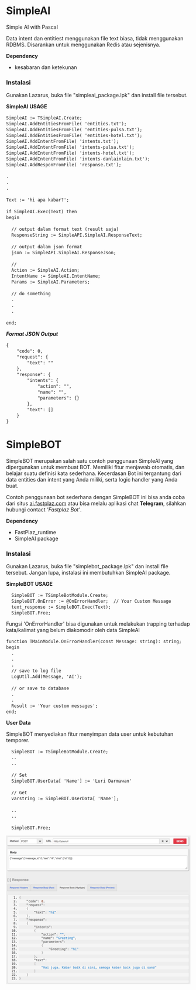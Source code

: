 # SimpleAI

Simple AI with Pascal


Data intent dan entitiest menggunakan file text biasa, tidak menggunakan RDBMS.
Disarankan untuk menggunakan Redis atau sejenisnya.

**Dependency**

- kesabaran dan ketekunan


### Instalasi

Gunakan Lazarus, buka file "simpleai_package.lpk" dan install file tersebut.


**SimpleAI USAGE**

```delphi
SimpleAI := TSimpleAI.Create;
SimpleAI.AddEntitiesFromFile( 'entities.txt');
SimpleAI.AddEntitiesFromFile( 'entities-pulsa.txt');
SimpleAI.AddEntitiesFromFile( 'entities-hotel.txt');
SimpleAI.AddIntentFromFile( 'intents.txt');
SimpleAI.AddIntentFromFile( 'intents-pulsa.txt');
SimpleAI.AddIntentFromFile( 'intents-hotel.txt');
SimpleAI.AddIntentFromFile( 'intents-danlainlain.txt');
SimpleAI.AddResponFromFile( 'response.txt');

.
.
.

Text := 'hi apa kabar?';

if SimpleAI.Exec(Text) then
begin

  // output dalam format text (result saja)
  ResponseString := SimpleAPI.SimpleAI.ResponseText;
  
  // output dalam json format
  json := SimpleAPI.SimpleAI.ResponseJson;

  //
  Action := SimpleAI.Action;
  IntentName := SimpleAI.IntentName;
  Params := SimpleAI.Parameters;
  
  // do something
  .
  .
  .

end;
```


***Format JSON Output***

```
{
	"code": 0,
	"request": {
		"text": ""
	},
	"response": {
		"intents": {
			"action": "",
			"name": "",
			"parameters": {}
		},
		"text": []
	}
}
```


# SimpleBOT

SimpleBOT merupakan salah satu contoh penggunaan SimpleAI yang dipergunakan untuk membuat BOT.
Memiliki fitur menjawab otomatis, dan belajar suatu definisi kata sederhana.
Kecerdasan Bot ini tergantung dari data entities dan intent yang Anda miliki, serta logic handler yang Anda buat.

Contoh penggunaan bot sederhana dengan SimpleBOT ini bisa anda coba dari situs [ai.fastplaz.com](http://ai.fastplaz.com) atau bisa melalu aplikasi chat **Telegram**, silahkan hubungi contact *'Fastplaz Bot'*.

**Dependency**

- FastPlaz_runtime
- SimpleAI package

### Instalasi

Gunakan Lazarus, buka file "simplebot_package.lpk" dan install file tersebut.
Jangan lupa, instalasi ini membutuhkan SimpleAI package.

**SimpleBOT USAGE**

```
  SimpleBOT := TSimpleBotModule.Create;
  SimpleBOT.OnError := @OnErrorHandler;  // Your Custom Message
  text_response := SimpleBOT.Exec(Text);
  SimpleBOT.Free;

```

Fungsi 'OnErrorHandler' bisa digunakan untuk melakukan trapping terhadap kata/kalimat yang belum diakomodir oleh data SimpleAI

```delphi
function TMainModule.OnErrorHandler(const Message: string): string;
begin
  .
  .
  .
  // save to log file
  LogUtil.Add(Message, 'AI');
  
  // or save to database
  .
  .
  Result := 'Your custom messages';
end;
```

**User Data**

SimpleBOT menyediakan fitur menyimpan data user untuk kebutuhan temporer.

```delphi
  SimpleBOT := TSimpleBotModule.Create;
  ..
  ..
  
  // Set
  SimpleBOT.UserData[ 'Name'] := 'Luri Darmawan'
  
  // Get
  varstring := SimpleBOT.UserData[ 'Name'];
  
  ..
  ..

  SimpleBOT.Free;

```



![Format](img/format_01.png "Format")
